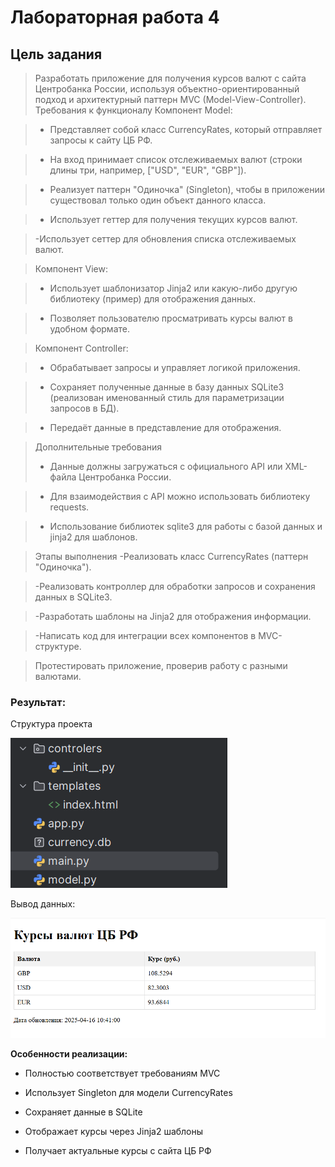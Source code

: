 # Лабораторная работа 4
## Цель задания
> Разработать приложение для получения курсов валют с сайта Центробанка России, используя объектно-ориентированный подход и архитектурный паттерн MVC (Model-View-Controller).
> Требования к функционалу
> Компонент Model:

>- Представляет собой класс CurrencyRates, который отправляет запросы к сайту ЦБ РФ.

>- На вход принимает список отслеживаемых валют (строки длины три, например, ["USD", "EUR", "GBP"]).

>- Реализует паттерн "Одиночка" (Singleton), чтобы в приложении существовал только один объект данного класса.

>- Использует геттер для получения текущих курсов валют.

> -Использует сеттер для обновления списка отслеживаемых валют.

> Компонент View:

>- Использует шаблонизатор Jinja2 или какую-либо другую библиотеку (пример) для отображения данных.

>- Позволяет пользователю просматривать курсы валют в удобном формате.

> Компонент Controller:

>- Обрабатывает запросы и управляет логикой приложения.

>- Сохраняет полученные данные в базу данных SQLite3 (реализован именованный стиль для параметризации запросов в БД).

>- Передаёт данные в представление для отображения.

> Дополнительные требования
>- Данные должны загружаться с официального API или XML-файла Центробанка России.

>- Для взаимодействия с API можно использовать библиотеку requests.

>- Использование библиотек sqlite3 для работы с базой данных и jinja2 для шаблонов.

> Этапы выполнения
> -Реализовать класс CurrencyRates (паттерн "Одиночка").

> -Реализовать контроллер для обработки запросов и сохранения данных в SQLite3.

> -Разработать шаблоны на Jinja2 для отображения информации.

> -Написать код для интеграции всех компонентов в MVC-структуре.

> Протестировать приложение, проверив работу с разными валютами.

### Результат:

Структура проекта

![Лабораторная работа 4. Задание 1](https://github.com/Stepanova-Anna/Programming-2/blob/main/LR4-4sem/2.png)

Вывод данных: 

![Лабораторная работа 4. Задание 1](https://github.com/Stepanova-Anna/Programming-2/blob/main/LR4-4sem/1.png)

**Особенности реализации:**
- Полностью соответствует требованиям MVC

- Использует Singleton для модели CurrencyRates

- Сохраняет данные в SQLite

- Отображает курсы через Jinja2 шаблоны

- Получает актуальные курсы с сайта ЦБ РФ
